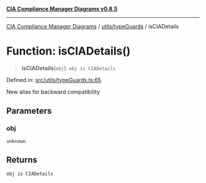 [**CIA Compliance Manager Diagrams v0.8.5**](../../../README.md)

***

[CIA Compliance Manager Diagrams](../../../modules.md) / [utils/typeGuards](../README.md) / isCIADetails

# Function: isCIADetails()

> **isCIADetails**(`obj`): `obj is CIADetails`

Defined in: [src/utils/typeGuards.ts:65](https://github.com/Hack23/cia-compliance-manager/blob/b799ef22d9067d09cc69eaeddf109ac9dcdce934/src/utils/typeGuards.ts#L65)

New alias for backward compatibility

## Parameters

### obj

`unknown`

## Returns

`obj is CIADetails`
